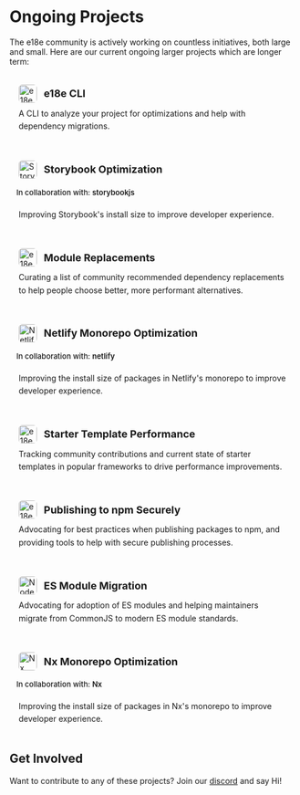 <style scoped>
.project-card {
  border: 1px solid var(--vp-c-border);
  border-radius: 8px;
  padding: 16px;
  margin: 16px 0;
  background: var(--vp-c-bg-soft);
}

.project-header {
  display: flex;
  align-items: center;
  gap: 12px;
  margin-bottom: 8px;
}

.org-avatar {
  width: 32px;
  height: 32px;
  border-radius: 6px;
  border: 1px solid var(--vp-c-border);
}

.project-info h4 {
  margin: 0;
  font-size: 18px;
  color: var(--vp-c-text-1);
}

.project-info h4 a {
  color: var(--vp-c-text-1);
  text-decoration: none;
}

.project-info h4 a:hover {
  color: var(--vp-c-brand);
  text-decoration: none;
}

.collaboration-row {
  background: var(--vp-c-bg-mute);
  color: var(--vp-c-text-2);
  font-size: 13px;
  font-weight: 500;
  padding: 8px 12px;
  margin: 0 -16px 12px -16px;
  border-left: 3px solid var(--vp-c-brand);
}

.collaboration-row a {
  color: var(--vp-c-brand);
  text-decoration: none;
  font-weight: 600;
}

.collaboration-row a:hover {
  text-decoration: underline;
}

.project-description {
  margin: 0;
  line-height: 1.6;
  color: var(--vp-c-text-2);
}
</style>

# Ongoing Projects

The e18e community is actively working on countless initiatives, both large and small. Here are our current ongoing larger projects which are longer term:

<div class="project-card">
  <div class="project-header">
    <img src="https://github.com/e18e.png" alt="e18e" class="org-avatar">
    <div class="project-info">
      <h4><a href="https://github.com/e18e/cli">e18e CLI</a></h4>
    </div>
  </div>
  <p class="project-description">
    A CLI to analyze your project for optimizations and help with dependency migrations.
  </p>
</div>

<div class="project-card">
  <div class="project-header">
    <img src="https://github.com/storybookjs.png" alt="Storybook" class="org-avatar">
    <div class="project-info">
      <h4><a href="https://github.com/storybookjs/storybook">Storybook Optimization</a></h4>
    </div>
  </div>
  <div class="collaboration-row">
    In collaboration with: <a href="https://github.com/storybookjs" target="_blank">storybookjs</a>
  </div>
  <p class="project-description">
    Improving Storybook's install size to improve developer experience.
  </p>
</div>

<div class="project-card">
  <div class="project-header">
    <img src="https://github.com/e18e.png" alt="e18e" class="org-avatar">
    <div class="project-info">
      <h4><a href="/docs/replacements/">Module Replacements</a></h4>
    </div>
  </div>
  <p class="project-description">
    Curating a list of community recommended dependency replacements to help people choose better, more performant alternatives.
  </p>
</div>

<div class="project-card">
  <div class="project-header">
    <img src="https://github.com/netlify.png" alt="Netlify" class="org-avatar">
    <div class="project-info">
      <h4><a href="https://github.com/netlify">Netlify Monorepo Optimization</a></h4>
    </div>
  </div>
  <div class="collaboration-row">
    In collaboration with: <a href="https://github.com/netlify" target="_blank">netlify</a>
  </div>
  <p class="project-description">
    Improving the install size of packages in Netlify's monorepo to improve developer experience.
  </p>
</div>

<div class="project-card">
  <div class="project-header">
    <img src="https://github.com/e18e.png" alt="e18e" class="org-avatar">
    <div class="project-info">
      <h4>Starter Template Performance</h4>
    </div>
  </div>
  <p class="project-description">
    Tracking community contributions and current state of starter templates in popular frameworks to drive performance improvements.
  </p>
</div>

<div class="project-card">
  <div class="project-header">
    <img src="https://github.com/e18e.png" alt="e18e" class="org-avatar">
    <div class="project-info">
      <h4>Publishing to npm Securely</h4>
    </div>
  </div>
  <p class="project-description">
    Advocating for best practices when publishing packages to npm, and providing tools to help with secure publishing processes.
  </p>
</div>

<div class="project-card">
  <div class="project-header">
    <img src="https://github.com/nodejs.png" alt="Node.js" class="org-avatar">
    <div class="project-info">
      <h4>ES Module Migration</h4>
    </div>
  </div>
  <p class="project-description">
    Advocating for adoption of ES modules and helping maintainers migrate from CommonJS to modern ES module standards.
  </p>
</div>

<div class="project-card">
  <div class="project-header">
    <img src="https://github.com/nrwl.png" alt="Nx" class="org-avatar">
    <div class="project-info">
      <h4><a href="https://github.com/nrwl/nx">Nx Monorepo Optimization</a></h4>
    </div>
  </div>
  <div class="collaboration-row">
    In collaboration with: <a href="https://github.com/nrwl" target="_blank">Nx</a>
  </div>
  <p class="project-description">
    Improving the install size of packages in Nx's monorepo to improve developer experience.
  </p>
</div>

## Get Involved

Want to contribute to any of these projects? Join our [discord](https://chat.e18e.dev/) and say Hi!
